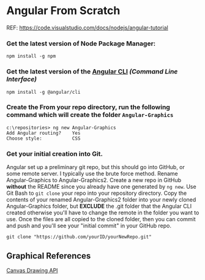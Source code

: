 # Angular From Scratch
REF: https://code.visualstudio.com/docs/nodejs/angular-tutorial

### Get the latest version of Node Package Manager:

    npm install -g npm

### Get the latest version of the [**Angular CLI**](https://cli.angular.io/) *(Command Line Interface)*

    npm install -g @angular/cli

### Create the From your repo directory, run the following command which will create the folder `Angular-Graphics`

    c:\repositories> ng new Angular-Graphics
    Add Angular routing?    Yes
    Choose style:           CSS

### Get your initial creation into Git.
Angular set up a preliminary git repo, but this should go into GitHub, or some remote server.  I typically use the brute force method.
Rename Angular-Graphics to Angular-Graphics2.  Create a new repo in GitHub **without** the README since you already have one generated by `ng new`.  Use Git Bash to `git clone` your repo into your repository directory. Copy the contents of your renamed Angular-Graphics2 folder into your newly cloned Angular-Graphics folder, but **EXCLUDE** the .git folder that the Angular CLI created otherwise you'll have to change the remote in the folder you want to use.  Once the files are all copied to the cloned folder, then you can commit and push and you'll see your "initial commit" in your GitHub repo.

    git clone "https://github.com/yourID/yourNewRepo.git"

## Graphical References
[Canvas Drawing API](https://developer.mozilla.org/en-US/docs/Web/API/Canvas_API)